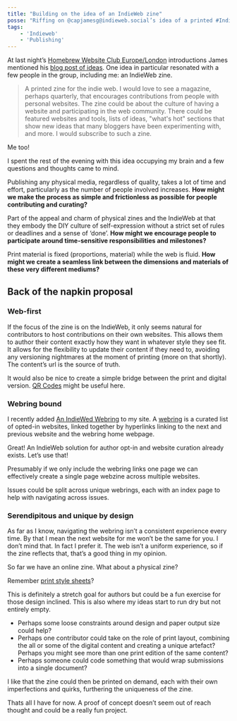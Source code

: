 ```yaml
---
title: "Building on the idea of an IndieWeb zine"
posse: "Riffing on @capjamesg@indieweb.social’s idea of a printed #IndieWeb zine."
tags:
    - 'Indieweb'
    - 'Publishing'
---
```


At last night’s [Homebrew Website Club Europe/London](https://events.indieweb.org/2024/05/homebrew-website-club-europe-london-1UvVxccFFGsb) introductions James mentioned his [blog post of ideas](https://jamesg.blog/2024/05/20/ideas-ii/). One idea in particular resonated with a few people in the group, including me: an IndieWeb zine.

> A printed zine for the indie web. I would love to see a magazine, perhaps quarterly, that encourages contributions from people with personal websites. The zine could be about the culture of having a website and participating in the web community. There could be featured websites and tools, lists of ideas, "what's hot" sections that show new ideas that many bloggers have been experimenting with, and more. I would subscribe to such a zine.

Me too!

I spent the rest of the evening with this idea occupying my brain and a few questions and thoughts came to mind.

Publishing any physical media, regardless of quality, takes a lot of time and effort, particularly as the number of people involved increases. **How might we make the process as simple and frictionless as possible for people contributing and curating?**

Part of the appeal and charm of physical zines and the IndieWeb at that they embody the DIY culture of self-expression without a strict set of rules or deadlines and a sense of ‘done’. **How might we encourage people to participate around time-sensitive responsibilities and milestones?**

Print material is fixed (proportions, material) while the web is fluid. **How might we create a seamless link between the dimensions and materials of these very different mediums?**

## Back of the napkin proposal

### Web-first

If the focus of the zine is on the IndieWeb, it only seems natural for contributors to host contributions on their own websites. This allows them to author their content exactly how they want in whatever style they see fit. It allows for the flexibility to update their content if they need to, avoiding any versioning nightmares at the moment of printing (more on that shortly). The content’s url is the source of truth.

It would also be nice to create a simple bridge between the print and digital version. [QR Codes](https://deshittify.us/qr-coder/index.html) might be useful here.

### Webring bound

I recently added [An IndieWed Webring](https://xn--sr8hvo.ws/) to my site. A [webring](https://indieweb.org/webring) is a curated list of opted-in websites, linked together by hyperlinks linking to the next and previous website and the webring home webpage.

Great! An IndieWeb solution for author opt-in and website curation already exists. Let’s use that!

Presumably if we only include the webring links one page we can effectively create a single page webzine across multiple websites.

Issues could be split across unique webrings, each with an index page to help with navigating across issues.

### Serendipitous and unique by design

As far as I know, navigating the webring isn’t a consistent experience every time. By that I mean the next website for me won’t be the same for you. I don’t mind that. In fact I prefer it. The web isn’t a uniform experience, so if the zine reflects that, that’s a good thing in my opinion.

So far we have an online zine. What about a physical zine?

Remember [print style sheets](https://developer.mozilla.org/en-US/docs/Web/CSS/CSS_media_queries/Printing)?

This is definitely a stretch goal for authors but could be a fun exercise for those design inclined. This is also where my ideas start to run dry but not entirely empty.

- Perhaps some loose constraints around design and paper output size could help?
- Perhaps one contributor could take on the role of print layout, combining the all or some of the digital content and creating a unique artefact? Perhaps you might see more than one print edition of the same content?
- Perhaps someone could code something that would wrap submissions into a single document?

I like that the zine could then be printed on demand, each with their own imperfections and quirks, furthering the uniqueness of the zine.

Thats all I have for now. A proof of concept doesn’t seem out of reach thought and could be a really fun project.